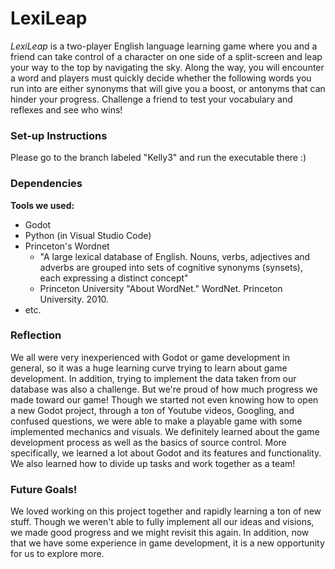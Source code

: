 # LexiLeap
*LexiLeap* is a two-player English language learning game where you and a friend can take control of a character on one side of a split-screen and 
leap your way to the top by navigating the sky. Along the way, you will encounter a word and players must quickly decide whether the following 
words you run into are either synonyms that will give you a boost, or antonyms that can hinder your progress. Challenge a friend to test your vocabulary and reflexes 
and see who wins!

### Set-up Instructions

Please go to the branch labeled "Kelly3" and run the executable there :)

### Dependencies

**Tools we used:** 
- Godot
- Python (in Visual Studio Code)
- Princeton's Wordnet
  - "A large lexical database of English. Nouns, verbs, adjectives and adverbs are grouped into sets of cognitive synonyms (synsets), each expressing a distinct concept"
  - Princeton University "About WordNet." WordNet. Princeton University. 2010.
- etc.

### Reflection

We all were very inexperienced with Godot or game development in general, so it was a huge learning curve trying to learn about game development. 
In addition, trying to implement the data taken from our database was also a challenge. But we're proud of how much progress we made toward our game! 
Though we started not even knowing how to open a new Godot project, through a ton of Youtube videos, Googling, and confused questions, we were able 
to make a playable game with some implemented mechanics and visuals. We definitely learned about the game development process as well as the basics of 
source control. More specifically, we learned a lot about Godot and its features and functionality. We also learned how to divide up tasks and work together as a team!

### Future Goals!

We loved working on this project together and rapidly learning a ton of new stuff. Though we weren't able to fully implement all our ideas and visions, 
we made good progress and we might revisit this again. In addition, now that we have some experience in game development, it is a new opportunity for us to explore more.
